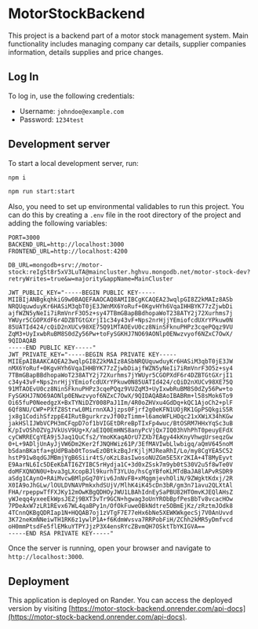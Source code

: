 # MotorStockBackend

This project is a backend part of a motor stock management system. Main functionality includes managing company car details, supplier companies information, details supplies and price changes.

## Log In

To log in, use the following credentials:

- Username: `johndoe@example.com`
- Password: `1234test`

## Development server

To start a local development server, run:

```bash
npm i
```

```bash
npm run start:start
```

Also, you need to set up environmental validables to run this project. You can do this by creating a `.env` file in the root directory of the project and adding the following variables:

```
PORT=3000
BACKEND_URL=http://localhost:3000
FRONTEND_URL=http://localhost:4200

DB_URL=mongodb+srv://motor-stock:reIgSt8r5xV3LuTA@maincluster.hghvu.mongodb.net/motor-stock-dev?retryWrites=true&w=majority&appName=MainCluster

JWT_PUBLIC_KEY="-----BEGIN PUBLIC KEY-----
MIIBIjANBgkqhkiG9w0BAQEFAAOCAQ8AMIIBCgKCAQEA23wqlpGI8Z2kMAIz8ASb
NRQUquwduyKr6HASiM3qbT0jE3JWnMX6YoRuf+0KgvHYh6VqaIHHBYK77zZjwbDi
ajfWZN5yNeIi7iRmVnrF3O5z+sy47TBmGBapBBdhopaWoT238ATY2j72Xurhms7j
YWUyr5CGOPXdF6r4DZBTGtGXrjI1c34y43vF+Nps2nrHjjYEmiofcdUXrYPkuw0N
85UATId424/cQiD2nXUCv98XE75Q91MTAOEvU0cz8NinSFknuPHPz3cqePQqz9VU
ZqM3+UyIxwbRuBM8S0dZy56Pw+toFySGKHJ7NO69AONlp0ENwzvyof6NZxC7OwX/
9QIDAQAB
-----END PUBLIC KEY-----"
JWT_PRIVATE_KEY="-----BEGIN RSA PRIVATE KEY-----
MIIEpAIBAAKCAQEA23wqlpGI8Z2kMAIz8ASbNRQUquwduyKr6HASiM3qbT0jE3JW
nMX6YoRuf+0KgvHYh6VqaIHHBYK77zZjwbDiajfWZN5yNeIi7iRmVnrF3O5z+sy4
7TBmGBapBBdhopaWoT238ATY2j72Xurhms7jYWUyr5CGOPXdF6r4DZBTGtGXrjI1
c34y43vF+Nps2nrHjjYEmiofcdUXrYPkuw0N85UATId424/cQiD2nXUCv98XE75Q
91MTAOEvU0cz8NinSFknuPHPz3cqePQqz9VUZqM3+UyIxwbRuBM8S0dZy56Pw+to
FySGKHJ7NO69AONlp0ENwzvyof6NZxC7OwX/9QIDAQABAoIBABRm+l58sMok6To9
Oi65fuP0NeedgzX+BxTYNiDZY008PaJ1Im/4R0oZHVxu4GdDq+kQC1AjoCh2+plF
6Qf8NU/CWP+PXfZ8StrwL0MirnnXAJjzps0Fjrf2g0eKFN1UOjRK1GpPSQkgiS5R
jx8g1CodihSfzppE4IRutBgurkrzvJf00zTimm+l6amoWFLHOqc21xXWiX34hKGw
jakHSlIJWbVCPH3mCFqpD7of1bVIGEtDRreBpTIxFp4wuc/BtOSRM7HHxYqSc3uB
K/pIvOShOZVgJVkUsV9Ug+X/aEIQ0EmHNS8anyPcVjQx7IQ03hVhPhT0peuyEFdX
cyCWRRECgYEA9j5Jaq1QuCfs2/YmoKKaqAOrU7ZXb7EAgy44kKnyVhwgUrseqzGw
0+L+9ADljUnAyJjVW6Dm2Ker2fJNQHWiz61P/3EfMAVIwbLlwbigq/aQmV645noM
bSdanBKatfa+gUdPBab0tToswEzOBtkzBqJrKjljMJReaRhI/Lo/my8CgYEA5C52
hstP91w8qdGJMBmjYgB6Siir4tS/oKzL8asIwosoNUZGm5E5Xr2KIA+4T8MyEyvt
E9AarNL6Ic5DEeKbATI6ZYIBC5rHydja1C+3d0xZSsk7m9yb0tS30V2u5f8wTe0V
doMFXQNON0U+bva3gLXcopBJl9kurhT3YLUo/hsCgYBfoKLMTdBaJA8lAPvRSDR9
aSdg1CAynO+RAiMvcwBMlpGq70Yiv6JnNvFB+xMqgmjevhOliN/9ZWgktKdxj/2R
X0IA9oJhGLw/lOULDVNAVPmkxhdSUjV/MlhK4iK45cDn3bR/gm3n71avu2QLXtAl
FHA/rpeppwTfFXJKy12mOwKBgQDHOyJWU1LBAhIdnEySaPBU82HTOmvKJEQlAHsZ
yWJeqq4yxeeEkWpsJEZj9BXT3vTr9GCN+hgwag3oUnYRObBpfPesBbTv8vcacHOw
7PDeAxW7zLR1REvx67WL4qaBPy1n/OfOkFuweOBkNdtre5OBmEjKz/zRztmJOdk8
4TCnnQKBgQDRIap1N+HQQAB7oj1zVTgF7E77eHx6bNe5XEWKWkgecSj7V0AnUvvd
3K72neKmNNeiwTH1RK6z1ywlP1A+f6KdmWvsva7RRPobFiH/ZChh2kMR5yDmfvcd
oH0mmPtsdFe5flEMkuYTPYJjzP3X4ensRYcZBvmQH7OSktTbYKIGVA==
-----END RSA PRIVATE KEY-----"
```

Once the server is running, open your browser and navigate to `http://localhost:3000`.

## Deployment

This application is deployed on Rander. You can access the deployed version by visiting [https://motor-stock-backend.onrender.com/api-docs](https://motor-stock-backend.onrender.com/api-docs).
